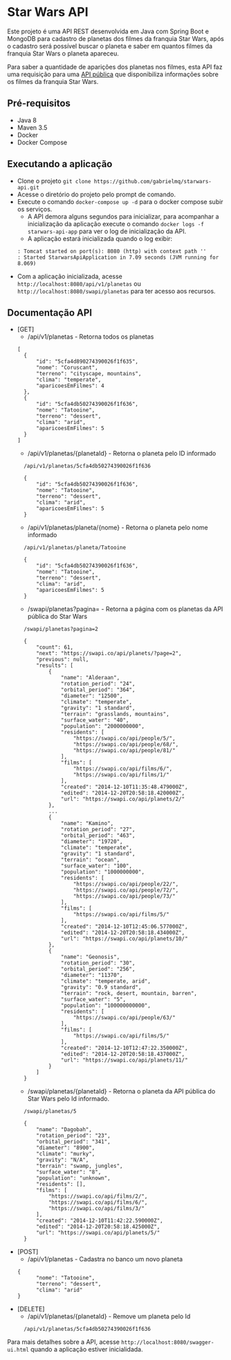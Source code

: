 # Star Wars API

Este projeto é uma API REST desenvolvida em Java com Spring Boot e MongoDB para cadastro de planetas dos filmes da franquia Star Wars, 
após o cadastro será possível buscar o planeta e saber em quantos filmes da franquia Star Wars o planeta apareceu.

Para saber a quantidade de aparições dos planetas nos filmes, esta API faz uma requisição para uma [API pública](https://swapi.co/) que disponibiliza 
informações sobre os filmes da franquia Star Wars.

## Pré-requisitos

- Java 8
- Maven 3.5
- Docker
- Docker Compose

## Executando a aplicação

- Clone o projeto ```git clone https://github.com/gabrielmq/starwars-api.git```
- Acesse o diretório do projeto pelo prompt de comando.
- Execute o comando ```docker-compose up -d``` para o docker compose subir os serviços.
    - A API demora alguns segundos para inicializar, para acompanhar a inicialização da aplicação 
    execute o comando ```docker logs -f starwars-api-app``` 
    para ver o log de inicialização da API.
    - A aplicação estará inicializada quando o log exibir:
    ```
    : Tomcat started on port(s): 8080 (http) with context path ''
    : Started StarwarsApiApplication in 7.09 seconds (JVM running for 8.069)
    ```
- Com  a aplicação inicializada, acesse ```http://localhost:8080/api/v1/planetas``` ou ```http://localhost:8080/swapi/planetas``` para ter acesso aos recursos.

## Documentação API

- [GET]
  - /api/v1/planetas - Retorna todos os planetas
  ```
  [
    {
        "id": "5cfa4d890274390026f1f635",
        "nome": "Coruscant",
        "terreno": "cityscape, mountains",
        "clima": "temperate",
        "aparicoesEmFilmes": 4
    },
    {
        "id": "5cfa4db50274390026f1f636",
        "nome": "Tatooine",
        "terreno": "dessert",
        "clima": "arid",
        "aparicoesEmFilmes": 5
    }
  ]
  ```
  - /api/v1/planetas/{planetaId} - Retorna o planeta pelo ID informado
  ```
    /api/v1/planetas/5cfa4db50274390026f1f636
    
    {
        "id": "5cfa4db50274390026f1f636",
        "nome": "Tatooine",
        "terreno": "dessert",
        "clima": "arid",
        "aparicoesEmFilmes": 5
    }
  ```
  - /api/v1/planetas/planeta/{nome} - Retorna o planeta pelo nome informado
  ```
    /api/v1/planetas/planeta/Tatooine
    
    {
        "id": "5cfa4db50274390026f1f636",
        "nome": "Tatooine",
        "terreno": "dessert",
        "clima": "arid",
        "aparicoesEmFilmes": 5
    }
  ```
  - /swapi/planetas?pagina= - Retorna a página com os planetas da API pública do Star Wars
  ```
    /swapi/planetas?pagina=2

    {
        "count": 61, 
        "next": "https://swapi.co/api/planets/?page=2", 
        "previous": null, 
        "results": [
            {
                "name": "Alderaan", 
                "rotation_period": "24", 
                "orbital_period": "364", 
                "diameter": "12500", 
                "climate": "temperate", 
                "gravity": "1 standard", 
                "terrain": "grasslands, mountains", 
                "surface_water": "40", 
                "population": "2000000000", 
                "residents": [
                    "https://swapi.co/api/people/5/", 
                    "https://swapi.co/api/people/68/", 
                    "https://swapi.co/api/people/81/"
                ], 
                "films": [
                    "https://swapi.co/api/films/6/", 
                    "https://swapi.co/api/films/1/"
                ], 
                "created": "2014-12-10T11:35:48.479000Z", 
                "edited": "2014-12-20T20:58:18.420000Z", 
                "url": "https://swapi.co/api/planets/2/"
            }, 
            ...
            {
                "name": "Kamino", 
                "rotation_period": "27", 
                "orbital_period": "463", 
                "diameter": "19720", 
                "climate": "temperate", 
                "gravity": "1 standard", 
                "terrain": "ocean", 
                "surface_water": "100", 
                "population": "1000000000", 
                "residents": [
                    "https://swapi.co/api/people/22/", 
                    "https://swapi.co/api/people/72/", 
                    "https://swapi.co/api/people/73/"
                ], 
                "films": [
                    "https://swapi.co/api/films/5/"
                ], 
                "created": "2014-12-10T12:45:06.577000Z", 
                "edited": "2014-12-20T20:58:18.434000Z", 
                "url": "https://swapi.co/api/planets/10/"
            }, 
            {
                "name": "Geonosis", 
                "rotation_period": "30", 
                "orbital_period": "256", 
                "diameter": "11370", 
                "climate": "temperate, arid", 
                "gravity": "0.9 standard", 
                "terrain": "rock, desert, mountain, barren", 
                "surface_water": "5", 
                "population": "100000000000", 
                "residents": [
                    "https://swapi.co/api/people/63/"
                ], 
                "films": [
                    "https://swapi.co/api/films/5/"
                ], 
                "created": "2014-12-10T12:47:22.350000Z", 
                "edited": "2014-12-20T20:58:18.437000Z", 
                "url": "https://swapi.co/api/planets/11/"
            }
        ]
    }
  ```
  - /swapi/planetas/{planetaId} - Retorna o planeta da API pública do Star Wars pelo Id informado.
  ```
    /swapi/planetas/5

    {
        "name": "Dagobah",
        "rotation_period": "23",
        "orbital_period": "341",
        "diameter": "8900",
        "climate": "murky",
        "gravity": "N/A",
        "terrain": "swamp, jungles",
        "surface_water": "8",
        "population": "unknown",
        "residents": [],
        "films": [
            "https://swapi.co/api/films/2/",
            "https://swapi.co/api/films/6/",
            "https://swapi.co/api/films/3/"
        ],
        "created": "2014-12-10T11:42:22.590000Z",
        "edited": "2014-12-20T20:58:18.425000Z",
        "url": "https://swapi.co/api/planets/5/"
    }
  ```
- [POST]
  - /api/v1/planetas - Cadastra no banco um novo planeta
  ```
  { 
        "nome": "Tatooine", 
        "terreno": "dessert", 
        "clima": "arid" 
  }
  ```
- [DELETE]
  - /api/v1/planetas/{planetaId} - Remove um planeta pelo Id
  ```
    /api/v1/planetas/5cfa4db50274390026f1f636
  ```

Para mais detalhes sobre a API, acesse `http://localhost:8080/swagger-ui.html` quando a aplicação estiver inicialidada.
